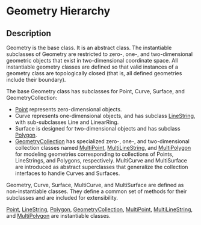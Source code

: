 
# Geometry Hierarchy

## Description


Geometry is the base class. It is an abstract class. The instantiable
subclasses of Geometry are restricted to zero-, one-, and
two-dimensional geometric objects that exist in two-dimensional
coordinate space. All instantiable geometry classes are defined so
that valid instances of a geometry class are topologically closed
(that is, all defined geometries include their boundary).


The base Geometry class has subclasses for Point, Curve, Surface, and
GeometryCollection:


* [Point](geometry-constructors/point.md) represents zero-dimensional objects.
* Curve represents one-dimensional objects, and has subclass [LineString](geometry-constructors/linestring.md), with sub-subclasses Line and LinearRing.
* Surface is designed for two-dimensional objects and has subclass [Polygon](geometry-constructors/polygon.md).
* [GeometryCollection](geometry-constructors/geometrycollection.md) has specialized zero-, one-, and two-dimensional collection classes named [MultiPoint](geometry-constructors/multipoint.md), [MultiLineString](geometry-constructors/multilinestring.md), and [MultiPolygon](geometry-constructors/multipolygon.md) for modeling geometries corresponding to collections of Points, LineStrings, and Polygons, respectively. MultiCurve and MultiSurface are introduced as abstract superclasses that generalize the collection interfaces to handle Curves and Surfaces.


Geometry, Curve, Surface, MultiCurve, and MultiSurface are defined as
non-instantiable classes. They define a common set of methods for
their subclasses and are included for extensibility.


[Point](point-properties/README.md), [LineString](linestring-properties/README.md), [Polygon](polygon-properties/README.md), [GeometryCollection](geometry-constructors/geometrycollection.md), [MultiPoint](geometry-constructors/multipoint.md),
[MultiLineString](geometry-constructors/multilinestring.md), and [MultiPolygon](geometry-constructors/multipolygon.md) are instantiable classes.

